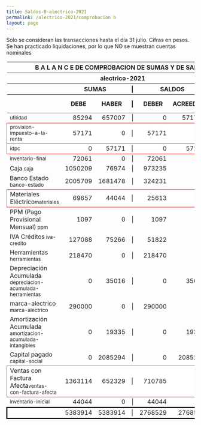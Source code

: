 ```yaml
--- 
title: Saldos-B-alectrico-2021
permalink: /alectrico-2021/comprobacion b 
layout: page
--- 
```



Solo se consideran las transacciones hasta el día 31	julio.
Cifras en pesos.
Se han practicado liquidaciones, por lo que NO se muestran cuentas nominales
<table rules='groups'>
<style> tfoot {  border: 3px solid black;  } </style> 
<thead><th colspan='7'> B A L A N C E  DE COMPROBACION DE SUMAS Y DE SALDOS </th> </thead>
<thead> <th colspan='7'> alectrico-2021</th></thead>
<thead> <th> </th> <th align='center' colspan= '2'>SUMAS</th> <th>|</th> <th align='center' colspan='2'>SALDOS</th> <th rowspan='2' > Errores </th> </thead>
<thead> <th></th>  <th>DEBE</th> <th>HABER</th> <th>|</th> <th>DEBER</th> <th>ACREEDOR</th> <th>A Corregir </th> </thead>
<tbody>
<tr>
<td><small> utilidad </small> </td> <td align='right'>85294</td> <td align='right'>657007</td> <td align='right'> | </td> <td align='right'> 0</td> <td align='right'>571713</td>
</tr>
<tr style=' background: #fff; border: 1px solid red;'>
<td><small>provision-impuesto-a-la-renta</small> </td> <td align='right'>57171</td> <td align='right'>0</td> <td> | </td> <td align='right'> 57171</td> <td align='right'>0</td> </tr>
<tr style=' background: #fff; border: 1px solid red;'>
<td><small>idpc</small> </td> <td align='right'>0</td> <td align='right'>57171</td> <td> | </td> <td align='right'> 0</td> <td align='right'>57171</td> </tr>
<tr>
<td><small> inventario-final </small> </td> <td align='right'>72061</td> <td align='right'>0</td> <td align='right'> | </td> <td align='right'> 72061</td> <td align='right'>0</td>
</tr>
<tr>
<td>Caja<small> caja </small> </td> <td align='right'>1050209</td> <td align='right'>76974</td> <td align='right'> | </td> <td align='right'> 973235</td> <td align='right'>0</td>
</tr>
<tr>
<td>Banco Estado<small> banco-estado </small> </td> <td align='right'>2005709</td> <td align='right'>1681478</td> <td align='right'> | </td> <td align='right'> 324231</td> <td align='right'>0</td>
</tr>
<tr style=' background: #fff; border: 1px solid red;'>
<td>Materiales Eléctrico<small>materiales</small> </td> <td align='right'>69657</td> <td align='right'>44044</td> <td> | </td> <td align='right'> 25613</td> <td align='right'>0</td> </tr>
<tr>
<td>PPM (Pago Provisional Mensual)<small> ppm </small> </td> <td align='right'>1097</td> <td align='right'>0</td> <td align='right'> | </td> <td align='right'> 1097</td> <td align='right'>0</td>
</tr>
<tr>
<td>IVA Créditos<small> iva-credito </small> </td> <td align='right'>127088</td> <td align='right'>75266</td> <td align='right'> | </td> <td align='right'> 51822</td> <td align='right'>0</td>
</tr>
<tr>
<td>Herramientas<small> herramientas </small> </td> <td align='right'>218470</td> <td align='right'>0</td> <td align='right'> | </td> <td align='right'> 218470</td> <td align='right'>0</td>
</tr>
<tr>
<td>Depreciación Acumulada<small> depreciacion-acumulada-herramientas </small> </td> <td align='right'>0</td> <td align='right'>35016</td> <td align='right'> | </td> <td align='right'> 0</td> <td align='right'>35016</td>
</tr>
<tr>
<td>marca-alectrico<small> marca-alectrico </small> </td> <td align='right'>290000</td> <td align='right'>0</td> <td align='right'> | </td> <td align='right'> 290000</td> <td align='right'>0</td>
</tr>
<tr>
<td>Amortización Acumulada<small> amortizacion-acumulada-intangibles </small> </td> <td align='right'>0</td> <td align='right'>19335</td> <td align='right'> | </td> <td align='right'> 0</td> <td align='right'>19335</td>
</tr>
<tr>
<td>Capital pagado<small> capital-social </small> </td> <td align='right'>0</td> <td align='right'>2085294</td> <td align='right'> | </td> <td align='right'> 0</td> <td align='right'>2085294</td>
</tr>
<tr style=' background: #fff; border: 1px solid red;'>
<td>Ventas con Factura Afecta<small>ventas-con-factura-afecta</small> </td> <td align='right'>1363114</td> <td align='right'>652329</td> <td> | </td> <td align='right'> 710785</td> <td align='right'>0</td> </tr>
<tr>
<td><small> inventario-inicial </small> </td> <td align='right'>44044</td> <td align='right'>0</td> <td align='right'> | </td> <td align='right'> 44044</td> <td align='right'>0</td>
</tr>
</tbody>
<tfoot>
<tr> <td></td> <td align='right'>5383914</td> <td align='right'>5383914</td><td> | </td> <td align='right'>2768529</td> <td align='right'>2768529</td> </tr>
</tfoot>
</table>
